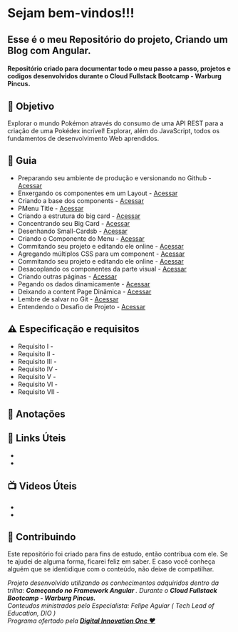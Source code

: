 
<h1> Sejam bem-vindos!!! </h1>
<h2> Esse é o meu Repositório do projeto, Criando um Blog com Angular. </h2>

<h4> 
Repositório criado para documentar todo o meu passo a passo, projetos e codigos desenvolvidos durante o Cloud Fullstack Bootcamp - Warburg Pincus.

</h4>


<h2> 🎯 Objetivo </h2>
Explorar o mundo Pokémon através do consumo de uma API REST para a criação de uma Pokédex incrível! 
Explorar, além do JavaScript, todos os fundamentos de desenvolvimento Web aprendidos.


<h2 dir="auto"> 🚦 Guia </h2>
<ul dir="auto">
<li> Preparando seu ambiente de produção e versionando no Github - <a href="https:// "> Acessar </a></li>
<li> Enxergando os componentes em um Layout - <a href="https:// "> Acessar </a></li>
<li> Criando a base dos components - <a href="https:// "> Acessar </a></li>
<li> PMenu Title - <a href="https:// "> Acessar </a></li>
<li> Criando a estrutura do big card - <a href="https:// "> Acessar </a></li>
<li> Concentrando seu Big Card - <a href="https:// "> Acessar </a></li>
<li> Desenhando Small-Cardsb - <a href="https:// "> Acessar </a></li>
<li> Criando o Componente do Menu - <a href="https:// "> Acessar </a></li>
<li> Commitando seu projeto e editando ele online - <a href="https:// "> Acessar </a></li>
<li> Agregando múltiplos CSS para um component - <a href="https:// "> Acessar </a></li>
<li> Commitando seu projeto e editando ele online - <a href="https:// "> Acessar </a></li>
<li> Desacoplando os componentes da parte visual - <a href="https:// "> Acessar </a></li>
<li> Criando outras páginas - <a href="https:// "> Acessar </a></li>
<li> Pegando os dados dinamicamente - <a href="https:// "> Acessar </a></li>
<li> Deixando a content Page Dinâmica - <a href="https:// "> Acessar </a></li>
<li> Lembre de salvar no Git - <a href="https:// "> Acessar </a></li>
<li> Entendendo o Desafio de Projeto - <a href="https:// "> Acessar </a></li>

</ul>


<h2 dir="auto"> ⚠️ Especificação e requisitos </h2>
<ul dir="auto">
<li> Requisito I -   </li>
<li> Requisito II -   </li>
<li> Requisito III -    </li>
<li> Requisito IV -   </li>
<li> Requisito V -    </li>
<li> Requisito VI -    </li>
<li> Requisito VII -    </li>
</ul>

<h2 dir="auto"> 📖 Anotações </h2>

<h2 dir="auto"> 🔗 Links Úteis </h2>
<ul dir="auto">
<li><a href="https://">  </a></li>
<li><a href="https://">  </a></li>

</ul>

<h2 dir="auto"> 📺 Videos Úteis </h2>
<ul dir="auto">
<li><a href="https://">  </a></li>
<li><a href="https://">  </a></li>

</ul>


<h2 dir="auto"> 🤝 Contribuindo </h2>

<p dir="auto">Este repositório foi criado para fins de estudo, então contribua com ele. Se te ajudei de alguma forma, ficarei feliz em
saber. E caso você conheça alguém que se identidique com o conteúdo, não deixe de compatilhar.</p>


<p dir="auto"> 
 <em>
  Projeto desenvolvido utilizando os conhecimentos adquiridos dentro da trilha: <strong> Começando no Framework Angular </strong>. 
  Durante o <strong> Cloud Fullstack Bootcamp - Warburg Pincus. </strong><br>
  Conteudos ministrados pelo Especialista: Felipe Aguiar (  Tech Lead of Education, DIO ) <br>
  Programa ofertado  pela <a href=" https://www.dio.me/"> <strong>  Digital Innovation One ❤️ </strong></a>
 </em> 
 
</p>
